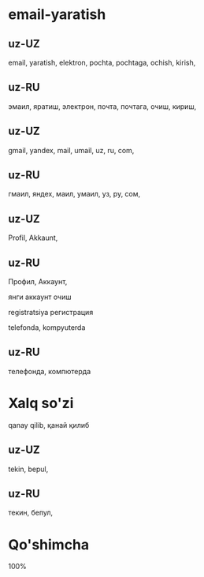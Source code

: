 # email-yaratish

## uz-UZ
email,
yaratish,
elektron,
pochta,
pochtaga,
ochish,
kirish,
## uz-RU
эмаил,
яратиш,
электрон,
почта,
почтага,
очиш,
кириш,

## uz-UZ
gmail,
yandex,
mail,
umail,
uz,
ru,
com,
## uz-RU
гмаил,
яндех,
маил,
умаил,
уз,
ру,
cом,

## uz-UZ
Profil,
Akkaunt,
## uz-RU
Профил,
Aккаунт,

янги аккаунт очиш

registratsiya
регистрация

telefonda,
kompyuterda
## uz-RU
телефонда,
компютерда

# Xalq so'zi
qanay qilib,
қанай қилиб

## uz-UZ
tekin,
bepul,
## uz-RU
текин,
бепул,

# Qo'shimcha
100%
